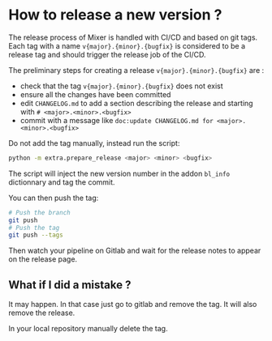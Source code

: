 # How to release a new version ?

The release process of Mixer is handled with CI/CD and based on git tags. Each tag with a name `v{major}.{minor}.{bugfix}` is considered to be a release tag and should trigger the release job of the CI/CD.

The preliminary steps for creating a release `v{major}.{minor}.{bugfix}` are : 
- check that the tag `v{major}.{minor}.{bugfix}` does not exist
- ensure all the changes have been committed
- edit `CHANGELOG.md` to add a section describing the release and starting with `# <major>.<minor>.<bugfix>`
- commit with a message like `doc:update CHANGELOG.md for <major>.<minor>.<bugfix>`

Do not add the tag manually, instead run the script:

```bash
python -m extra.prepare_release <major> <minor> <bugfix>
```

The script will inject the new version number in the addon `bl_info` dictionnary and tag the commit.

You can then push the tag:

```bash
# Push the branch
git push
# Push the tag
git push --tags
```

Then watch your pipeline on Gitlab and wait for the release notes to appear on the release page.

## What if I did a mistake ?

It may happen. In that case just go to gitlab and remove the tag. It will also remove the release.

In your local repository manually delete the tag.
